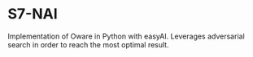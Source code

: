 # S7-NAI
Implementation of Oware in Python with easyAI. Leverages adversarial search in order to reach the most optimal result.

